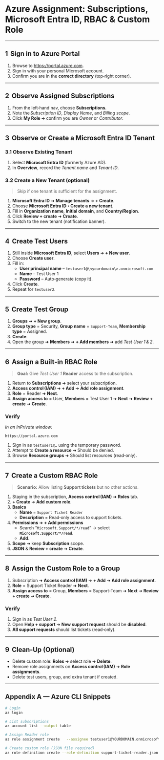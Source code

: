 # Azure Assignment: Subscriptions, Microsoft Entra ID, RBAC & Custom Role  
  

---

## 1  Sign in to Azure Portal  

1. Browse to <https://portal.azure.com>.  
2. Sign in with your personal Microsoft account.  
3. Confirm you are in the **correct directory** (top‑right corner).  

---

## 2  Observe Assigned Subscriptions  

1. From the left‑hand nav, choose **Subscriptions**.  
2. Note the *Subscription ID*, *Display Name*, and *Billing scope*.  
3. Click **My Role** ➜ confirm you are *Owner* or *Contributor*.  


---

## 3  Observe or Create a Microsoft Entra ID Tenant  

### 3.1 Observe Existing Tenant  

1. Select **Microsoft Entra ID** (formerly Azure AD).  
2. In **Overview**, record the *Tenant name* and *Tenant ID*.  

### 3.2 Create a New Tenant (optional)  

> Skip if one tenant is sufficient for the assignment.  

1. **Microsoft Entra ID** ➜ **Manage tenants** ➜ **+ Create**.  
2. Choose **Microsoft Entra ID** › **Create a new tenant**.  
3. Fill in **Organization name**, **Initial domain**, and **Country/Region**.  
4. Click **Review + create** ➜ **Create**.  
5. Switch to the new tenant (notification banner).  
  

---

## 4  Create Test Users  

1. Still inside **Microsoft Entra ID**, select **Users** ➜ **+ New user**.  
2. Choose **Create user**.  
3. Fill in:  
   * **User principal name** – `testuser1@\<yourdomain\>.onmicrosoft.com`  
   * **Name** – Test User 1  
   * **Password** – Auto‑generate (copy it).  
4. Click **Create**.  
5. Repeat for `testuser2`.  


---

## 5  Create Test Group  

1. **Groups** ➜ **+ New group**.  
2. **Group type** = Security, **Group name** = `Support‑Team`, **Membership type** = Assigned.  
3. **Create**.  
4. Open the group ➜ **Members** ➜ **+ Add members** ➜ add *Test User 1 & 2*.  


---

## 6  Assign a Built‑in RBAC Role  

> **Goal:** Give *Test User 1* **Reader** access to the subscription.  

1. Return to **Subscriptions** ➜ select your subscription.  
2. **Access control (IAM)** ➜ **+ Add** ➜ **Add role assignment**.  
3. **Role** = Reader ➜ **Next**.  
4. **Assign access to** = User, **Members** = Test User 1 ➜ **Next** ➜ **Review + create** ➜ **Create**.  

### Verify  

*In an InPrivate window:*  

```text
https://portal.azure.com
```

1. Sign in as `testuser1@…` using the temporary password.  
2. Attempt to **Create a resource** ➜ Should be denied.  
3. Browse **Resource groups** ➜ Should list resources (read‑only).  


---

## 7  Create a Custom RBAC Role  

> **Scenario:** Allow listing **Support tickets** but no other actions.  

1. Staying in the subscription, **Access control (IAM)** ➜ **Roles** tab.  
2. **+ Create** ➜ **Add custom role**.  
3. **Basics**  
   * **Name** = `Support Ticket Reader`  
   * **Description** = Read‑only access to support tickets.  
4. **Permissions** ➜ **+ Add permissions**  
   * Search “`Microsoft.Support/*/read`” → select **`Microsoft.Support/*/read`**.  
   * **Add**.  
5. **Scope** ➜ keep **Subscription** scope.  
6. **JSON** & **Review + create** ➜ **Create**.  

---

## 8  Assign the Custom Role to a Group  

1. Subscription ➜ **Access control (IAM)** ➜ **+ Add** ➜ **Add role assignment**.  
2. **Role** = Support Ticket Reader ➜ **Next**.  
3. **Assign access to** = Group, **Members** = Support‑Team ➜ **Next** ➜ **Review + create** ➜ **Create**.  

### Verify  

1. Sign in as *Test User 2*.  
2. Open **Help + support** ➜ **New support request** should be **disabled**.  
3. **All support requests** should list tickets (read‑only).  


---

## 9  Clean‑Up (Optional)  

* Delete custom role: **Roles** ➜ select role ➜ **Delete**.  
* Remove role assignments on **Access control (IAM)** ➜ **Role assignments**.  
* Delete test users, group, and extra tenant if created.  

---


## Appendix A — Azure CLI Snippets  

```bash
# Login
az login

# List subscriptions
az account list --output table

# Assign Reader role
az role assignment create   --assignee testuser1@YOURDOMAIN.onmicrosoft.com   --role Reader   --subscription SUBSCRIPTION_ID

# Create custom role (JSON file required)
az role definition create --role-definition support-ticket-reader.json
```  